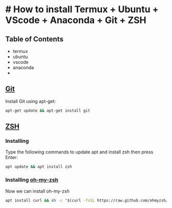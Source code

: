 # # How to install Termux + Ubuntu + VScode + Anaconda + Git + ZSH
## Table of Contents
- termux
- ubuntu
- vscode
- anaconda
- 
## [Git](https://github.com/git/git)
Install Git using apt-get:
```zsh
apt-get update && apt-get install git
```
## [ZSH](https://github.com/zsh-users/zsh)
### Installing
Type the following commands to update apt and install zsh then press Enter:
```zsh
apt update && apt install zsh
```
### Installing [oh-my-zsh](https://github.com/ohmyzsh/ohmyzsh)
Now we can install oh-my-zsh
```zsh
apt install curl && sh -c "$(curl -fsSL https://raw.github.com/ohmyzsh/ohmyzsh/master/tools/install.sh)"
```
